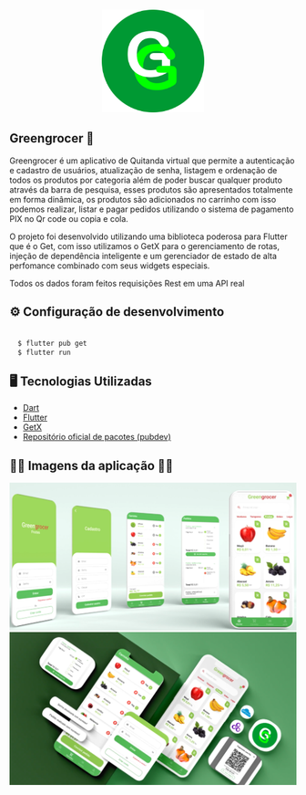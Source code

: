 <h3 align="center">
      <img src="/assets/images/app_icon.png" width="180px" /><br>
    
    
  
 ##  Greengrocer 🍏
 
<p>Greengrocer é um aplicativo de Quitanda virtual que permite a autenticação e cadastro de usuários, atualização de senha, listagem e ordenação de todos os produtos por categoria além de poder buscar qualquer produto através da barra de pesquisa, esses produtos são apresentados totalmente em forma dinâmica, os produtos são adicionados no carrinho com isso podemos realizar, listar e pagar  pedidos utilizando o sistema de pagamento PIX no Qr code ou copia e cola.<br></p>

<p>O projeto foi desenvolvido utilizando uma biblioteca poderosa para Flutter que é o Get, com isso utilizamos o GetX para o gerenciamento de rotas, injeção de dependência inteligente e um gerenciador de estado de alta perfomance combinado com seus widgets especiais.<br></p>

<p>Todos os dados foram feitos requisições Rest em uma API real</p>


## <dt> :gear: Configuração de desenvolvimento </dt>

```shell 

  $ flutter pub get
  $ flutter run

```


## :desktop_computer:	 Tecnologias Utilizadas
- [Dart](https://dart.dev/)
- [Flutter](https://flutter.dev/)
- [GetX](https://github.com/jonataslaw/getx/blob/master/README.pt-br.md)
- [Repositório oficial de pacotes (pubdev)](https://pub.dev/)


## <dt> 💚🥦 Imagens da aplicação 🍇🥝 </dt>

<img src="/assets/images/greengrocer_mockup.png" width="1200px" />
<img src="/assets/images/greengrocer_mockup_2.png" width="1200px" />
